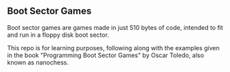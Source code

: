 ## Boot Sector Games
Boot sector games are games made in just 510 bytes of code, intended to fit
and run in a floppy disk boot sector.

This repo is for learning purposes, following along with the examples
given in the book "Programming Boot Sector Games" by Oscar Toledo,
also known as nanochess.
